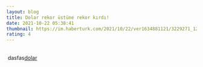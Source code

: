 ```yaml
--- 
layout: blog
title: Dolar rekor üstüne rekor kırdı!
date: 2021-10-22 05:38:41
thumbnail: https://im.haberturk.com/2021/10/22/ver1634881121/3229271_1200x627.jpg
rating: 4
---
```

</br>&nbsp;dasfas<a href="https://codecanyon.net/category/php-scripts?term=article%20spinner">dolar</a>